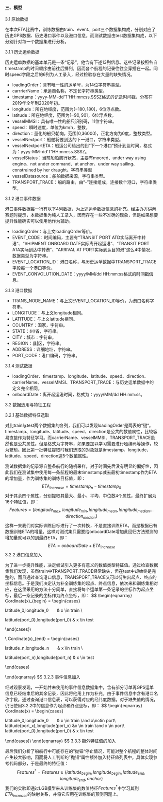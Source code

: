 #### 三、模型

3.1 原始数据

​	在本次ETA比赛中，训练数据由train、event、port三个数据集构成，分别对应了历史GPS数据、历史港口事件以及港口信息，而测试数据由test数据集构成，以下分别针对每一个数据集进行分析。

3.1.1 历史运单数据

​	历史运单数据的基本单元是一条“记录”，他含有下述13列信息。这些记录按照各自timestamp的时间顺序由前往后排列，因而各个航程的记录往往会穿插在一起。同时speed字段之后的6列为人工录入，经过检验存在大量的缺失情况。

- loadingOrder：具有唯一性的运单号，为14位字符串类型。
- carrrierName：承运商名称，不定长字符串类型。
- timestamp：yyyy-MM-dd'T'HH:mm:ss.SSSZ格式的记录时间戳，分布在2019年全年到2020年初。
- longitude：所在地经度，范围为$(-180,180]$，6位浮点数。
- latitude：所在地经度，范围为$[-90,90]$，6位浮点数。
- vesselMMSI：具有唯一性的船只识别码，11位字符串。
- speed：瞬时速度，单位为km/h，整数。
- direction：量化的船只朝向，范围[0,36000)，正北方向为0度，整数类型。
- vesselNextport：船舶将要到达的下一港口，字符串类型。
- vesselNextportETA：船运公司给出的到“下一个港口”预计到达时间，格式为：yyyy-MM-dd'T'HH:mm:ss.SSSZ。
- vesselStatus：当前船舶航行状态，主要有moored、under way using engine、not under command、at anchor、under way sailing、constrained by her draught，字符串类型
- vesselDatasource：船舶数据来源，字符串类型。
- TRANSPORT_TRACE：船的路由，由“-”连接组成，连接数个港口，字符串类型。

3.1.2 港口事件数据

​	港口事件数据每一行有以下4列数据，为上述运单数据信息的补充。经主办方讲解赛题时提示，本数据集为纯人工录入，因而存在一些不准确的现象，但是如果想要提升性能确实可以使用他作为辅助。

- loadingOrder：与上文loadingOrder等价。
- EVENT_CODE：时间编码，主要有“TRANSIT PORT ATD实际离开中转港”、“SHIPMENT ONBOARD DATE实际离开起运港”、“TRANSIT PORT ATA实际到达中转港”、“ARRIVAL AT PORT实际到达目的港”这么4中情况，数据类型为字符串。
- EVENT_LOCATION_ID：港口名称，与历史运单数据中TRANSPORT_TRACE字段每一个港口等价。
- EVENT_CONVOLUTION_DATE：yyyy/MM/dd HH:mm:ss格式的时间戳信息。

3.1.3 港口数据

- TRANS_NODE_NAME：与上文EVENT_LOCATION_ID等价，为港口名称字符串。
- LONGITUDE：与上文longitude相同。
- LATITUDE：与上文latitude相同。
- COUNTRY：国家，字符串。
- STATE：州/省，字符串。
- CITY：城市：字符串。
- REGION：县|区，字符串。
- ADDRESS：详细地址，字符串。
- PORT_CODE：港口编码，字符串。

3.1.4 测试数据

- loadingOrder、timestamp、longitude、latitude、speed、direction、carrierName、vesselMMSI、TRANSPORT_TRACE：与历史运单数据中的定义完全相同。
- onboardDate：离开起运港时间，格式为：yyyy/MM/dd HH:mm:ss。

3.2 数据选用与特征工程

3.2.1 基础数据特征选取

​		对比train与test两个数据集的各列，我们可以发现loadingOrder是两表的”键“。timestamp、longitude、latitude、speed、direction是公共的数值属性，比较容易直接作为特征学习。而carrierName、vesselMMSI、TRANSPORT_TRACE虽然也是公共属性，但是格式为字符串，如果要加以学习需要进行哑编码等操作，较为繁琐。因此第一批特征提取时我们选取的对象就是timestamp、longitude、latitude、speed、direction这5个数值属性。

​		测试数据集的记录源自整条航行的随机采样，对于时间先后没有明显的偏好性，因此我们在测试集中使用每一条航程的最末timestamp减去最初timestamp作为ETA的增加量，作为训练集的训练目标值，即：
$$
ETA_{increase} = timestamp_n - timestamp_0
$$
​		对于其余四个属性，分别提取其最大、最小、平均、中位数4个属性，最终扩展为16个特征值，即：
$$
Features = \{longitude_{max},longitude_{min},longitude_{mean},longitude_{median}\dots direction_{median}\}
$$
​		这样一来我们对实际训练目标进行了一次转换，不是直接训练ETA，而是根据已有数据训练ETA的增量，这样对测试集只需要给onboardDate增加此回归方法预测的增加量就可以的到最终ETA，即：
$$
ETA = onboardDate +ETA_{increase}
$$
3.2.2 港口信息加入

​		为了进一步提升性能，决定尝试引入更多有意义的数值类型特征值。通过检查数据集我们发现，虽然train中TRANSPORT_TRACE经常缺失，但在test中却始终是完整的，而且通过查询港口信息，TRANSPORT_TRACE又可以衍生出起点、终点的坐标信息。于是我们决定认为补全训练集的起点、终点信息，依次来和训练集相对应，在这里采用的方法十分简单，直接将每个运单第一条记录的坐标作为起点坐标，最后一条记录的坐标作为终点坐标，即：
$$
\begin{eqnarray}
Cordinate(x)_{begin} =
\begin{cases}

latitude_0,longitude_0       & x \in train \\

latitude(port_0),longitude(port_0)				& x \in test

\end{cases}\\

\\
Cordinate(x)_{end} =
\begin{cases}

latitude_n,longitude_n       & x \in train \\

latitude(port_n),longitude(port_n)				& x \in test

\end{cases}

\end{eqnarray}
$$
3.2.3 事件信息加入

​		经过观察发现，一开始并未使用的事件信息数据集中，含有部分订单再GPS运单信息已经结束后的其余记录，因此将他用上作为补充。由于事件信息中含有港口名称字段，通过查询港口信息表，可以获得对应的经纬度数据。对于缺失值的情况，仍旧使用3.2.2中的信息作为起点和终点坐标，即：
$$
\begin{eqnarray}
Cordinate(x) =
\begin{cases}

latitude_0,longitude_0       & x \in train \and x\notin port\\
latitude(port_x),longitude(port_x)	&x \in train \and x \in port\\
latitude(port_0),longitude(port_0)				& x \in test

\end{cases}\\
\end{eqnarray}
$$
3.3.3 额外特征值的加入

​		最后我们分析了船航行中可能存在的”抛锚“停止情况，可能对整个航程的整体时间产生较大影响，因而将人工判断的”抛锚“属性额外加入特征值列表中，具体实现参考代码部分，于是最终的特征值：
$$
Features^* = Features \cup\{latitude_{begin},longitude_{begin},latitude_{end},longitude_{end},anchor\}
$$
​		我们的实验即通过LGB模型来从训练集的数值特征$Features^*$中学习其到$ETA_{increase}$的映射关系，并将它应用在训练集的预测问题上。